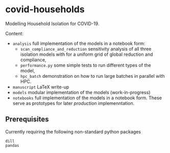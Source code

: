 # covid-households

Modelling Household Isolation for COVID-19.

Content:

 * `analysis` full implementation of the models in a notebook form:
    * `scan_compliance_and_reduction` sensitivity analysis of all three
      isolation models with for a uniform grid of global reduction and
      compliance,
    * `performance.py` some simple tests to run different types of the model,
    * `hpc_batch` demonstration on how to run large batches in parallel with
      HPC.
 * `manuscript` LaTeX write-up
 * `models` modular implementation of the models (work-in-progress)
 * `notebooks` full implementation of the models in a notebook form. These
   serve as prototypes for later *production* implemenntation.

## Prerequisites

Currently requiring the following non-standard python packages

```
dill
pandas
```
